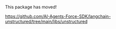This package has moved!

https://github.com/AI-Agents-Force-SDK/langchain-unstructured/tree/main/libs/unstructured
